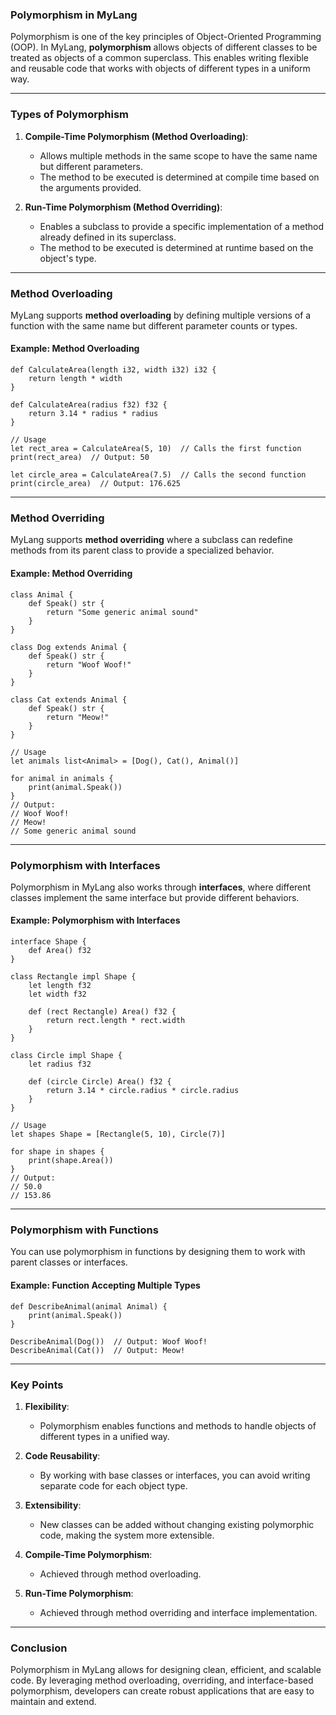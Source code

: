 ### **Polymorphism in MyLang**

Polymorphism is one of the key principles of Object-Oriented Programming (OOP). In MyLang, **polymorphism** allows objects of different classes to be treated as objects of a common superclass. This enables writing flexible and reusable code that works with objects of different types in a uniform way.

---

### **Types of Polymorphism**

1. **Compile-Time Polymorphism (Method Overloading)**:
   - Allows multiple methods in the same scope to have the same name but different parameters.
   - The method to be executed is determined at compile time based on the arguments provided.

2. **Run-Time Polymorphism (Method Overriding)**:
   - Enables a subclass to provide a specific implementation of a method already defined in its superclass.
   - The method to be executed is determined at runtime based on the object's type.

---

### **Method Overloading**

MyLang supports **method overloading** by defining multiple versions of a function with the same name but different parameter counts or types.

#### **Example: Method Overloading**
```lotus
def CalculateArea(length i32, width i32) i32 {
    return length * width
}

def CalculateArea(radius f32) f32 {
    return 3.14 * radius * radius
}

// Usage
let rect_area = CalculateArea(5, 10)  // Calls the first function
print(rect_area)  // Output: 50

let circle_area = CalculateArea(7.5)  // Calls the second function
print(circle_area)  // Output: 176.625
```

---

### **Method Overriding**

MyLang supports **method overriding** where a subclass can redefine methods from its parent class to provide a specialized behavior.

#### **Example: Method Overriding**
```lotus
class Animal {
    def Speak() str {
        return "Some generic animal sound"
    }
}

class Dog extends Animal {
    def Speak() str {
        return "Woof Woof!"
    }
}

class Cat extends Animal {
    def Speak() str {
        return "Meow!"
    }
}

// Usage
let animals list<Animal> = [Dog(), Cat(), Animal()]

for animal in animals {
    print(animal.Speak())
}
// Output:
// Woof Woof!
// Meow!
// Some generic animal sound
```

---

### **Polymorphism with Interfaces**

Polymorphism in MyLang also works through **interfaces**, where different classes implement the same interface but provide different behaviors.

#### **Example: Polymorphism with Interfaces**
```lotus
interface Shape {
    def Area() f32
}

class Rectangle impl Shape {
    let length f32
    let width f32

    def (rect Rectangle) Area() f32 {
        return rect.length * rect.width
    }
}

class Circle impl Shape {
    let radius f32

    def (circle Circle) Area() f32 {
        return 3.14 * circle.radius * circle.radius
    }
}

// Usage
let shapes Shape = [Rectangle(5, 10), Circle(7)]

for shape in shapes {
    print(shape.Area())
}
// Output:
// 50.0
// 153.86
```

---

### **Polymorphism with Functions**

You can use polymorphism in functions by designing them to work with parent classes or interfaces.

#### **Example: Function Accepting Multiple Types**
```lotus
def DescribeAnimal(animal Animal) {
    print(animal.Speak())
}

DescribeAnimal(Dog())  // Output: Woof Woof!
DescribeAnimal(Cat())  // Output: Meow!
```

---

### **Key Points**
1. **Flexibility**:
   - Polymorphism enables functions and methods to handle objects of different types in a unified way.

2. **Code Reusability**:
   - By working with base classes or interfaces, you can avoid writing separate code for each object type.

3. **Extensibility**:
   - New classes can be added without changing existing polymorphic code, making the system more extensible.

4. **Compile-Time Polymorphism**:
   - Achieved through method overloading.

5. **Run-Time Polymorphism**:
   - Achieved through method overriding and interface implementation.

---

### **Conclusion**
Polymorphism in MyLang allows for designing clean, efficient, and scalable code. By leveraging method overloading, overriding, and interface-based polymorphism, developers can create robust applications that are easy to maintain and extend.